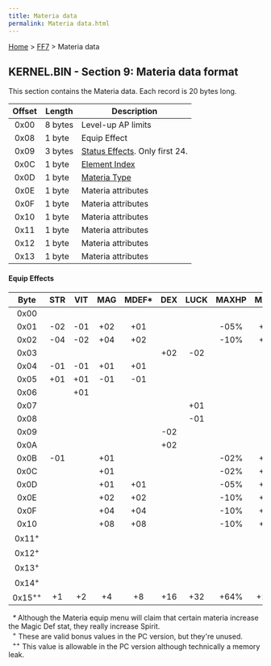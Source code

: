 ```yaml
---
title: Materia data
permalink: Materia data.html
---
```


[Home](../Main%20Page.md) > [FF7](../FF7.md) > Materia data

## KERNEL.BIN - Section 9: Materia data format

This section contains the Materia data. Each record is 20 bytes long.

| Offset | Length  | Description                        |
|:------:|---------|------------------------------------|
|  0x00  | 8 bytes | Level-up AP limits                 |
|  0x08  | 1 byte  | Equip Effect                       |
|  0x09  | 3 bytes | [Status Effects][]. Only first 24. |
|  0x0C  | 1 byte  | [Element Index][]                  |
|  0x0D  | 1 byte  | [Materia Type][]                   |
|  0x0E  | 1 byte  | Materia attributes                 |
|  0x0F  | 1 byte  | Materia attributes                 |
|  0x10  | 1 byte  | Materia attributes                 |
|  0x11  | 1 byte  | Materia attributes                 |
|  0x12  | 1 byte  | Materia attributes                 |
|  0x13  | 1 byte  | Materia attributes                 |

#### Equip Effects

|       Byte        | STR | VIT | MAG | MDEF\* | DEX | LUCK | MAXHP | MAXMP |
|:-----------------:|:---:|:---:|:---:|:------:|:---:|:----:|:-----:|:-----:|
|       0x00        |     |     |     |        |     |      |       |       |
|       0x01        | -02 | -01 | +02 |  +01   |     |      | -05%  | +05%  |
|       0x02        | -04 | -02 | +04 |  +02   |     |      | -10%  | +10%  |
|       0x03        |     |     |     |        | +02 | -02  |       |       |
|       0x04        | -01 | -01 | +01 |  +01   |     |      |       |       |
|       0x05        | +01 | +01 | -01 |  -01   |     |      |       |       |
|       0x06        |     | +01 |     |        |     |      |       |       |
|       0x07        |     |     |     |        |     | +01  |       |       |
|       0x08        |     |     |     |        |     | -01  |       |       |
|       0x09        |     |     |     |        | -02 |      |       |       |
|       0x0A        |     |     |     |        | +02 |      |       |       |
|       0x0B        | -01 |     | +01 |        |     |      | -02%  | +02%  |
|       0x0C        |     |     | +01 |        |     |      | -02%  | +02%  |
|       0x0D        |     |     | +01 |  +01   |     |      | -05%  | +05%  |
|       0x0E        |     |     | +02 |  +02   |     |      | -10%  | +10%  |
|       0x0F        |     |     | +04 |  +04   |     |      | -10%  | +15%  |
|       0x10        |     |     | +08 |  +08   |     |      | -10%  | +20%  |
| 0x11<sup>+</sup>  |     |     |     |        |     |      |       |       |
| 0x12<sup>+</sup>  |     |     |     |        |     |      |       |       |
| 0x13<sup>+</sup>  |     |     |     |        |     |      |       |       |
| 0x14<sup>+</sup>  |     |     |     |        |     |      |       |       |
| 0x15<sup>++</sup> | +1  | +2  | +4  |   +8   | +16 | +32  | +64%  | +128% |

  *\** Although the Materia equip menu will claim that certain materia
increase the Magic Def stat, they really increase Spirit.  
  <sup>+</sup> These are valid bonus values in the PC version, but
they're unused.  
  <sup>++</sup> This value is allowable in the PC version although
technically a memory leak.

  [Status Effects]: Battle/Status%20Effects.md "wikilink"
  [Element Index]: Battle/Elemental%20Data.md "wikilink"
  [Materia Type]: Materia%20Types.md "wikilink"
